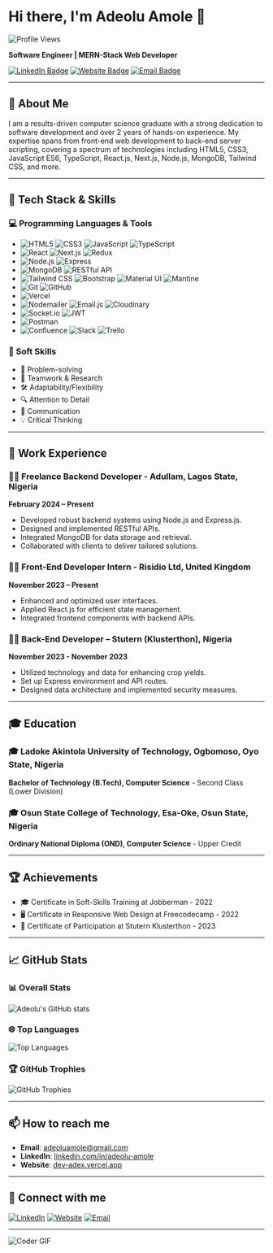 # Hi there, I'm Adeolu Amole 👋

![Profile Views](https://komarev.com/ghpvc/?username=AdeAdex&style=flat-square&color=blue)

**Software Engineer | MERN-Stack Web Developer**

[![LinkedIn Badge](https://img.shields.io/badge/-LinkedIn-blue?style=flat-square&logo=LinkedIn&logoColor=white&link=https://www.linkedin.com/in/adeolu-amole)](https://www.linkedin.com/in/adeolu-amole)
[![Website Badge](https://img.shields.io/badge/Website-Dev%20Adex-brightgreen)](https://dev-adex.vercel.app)
[![Email Badge](https://img.shields.io/badge/Email-adeoluamole%40gmail.com-red)](mailto:adeoluamole@gmail.com)

---

## 📝 About Me

I am a results-driven computer science graduate with a strong dedication to software development and over 2 years of hands-on experience. My expertise spans from front-end web development to back-end server scripting, covering a spectrum of technologies including HTML5, CSS3, JavaScript ES6, TypeScript, React.js, Next.js, Node.js, MongoDB, Tailwind CSS, and more.

---

## 🚀 Tech Stack & Skills
### 💻 Programming Languages & Tools
- ![HTML5](https://img.shields.io/badge/-HTML5-E34F26?style=flat-square&logo=html5&logoColor=white) ![CSS3](https://img.shields.io/badge/-CSS3-1572B6?style=flat-square&logo=css3) ![JavaScript](https://img.shields.io/badge/-JavaScript-F7DF1E?style=flat-square&logo=javascript&logoColor=black) ![TypeScript](https://img.shields.io/badge/-TypeScript-007ACC?style=flat-square&logo=typescript)
- ![React](https://img.shields.io/badge/-React-61DAFB?style=flat-square&logo=react&logoColor=black) ![Next.js](https://img.shields.io/badge/-Next.js-000000?style=flat-square&logo=next.js) ![Redux](https://img.shields.io/badge/-Redux-764ABC?style=flat-square&logo=redux&logoColor=white)
- ![Node.js](https://img.shields.io/badge/-Node.js-339933?style=flat-square&logo=node.js&logoColor=white) ![Express](https://img.shields.io/badge/-Express-000000?style=flat-square&logo=express)
- ![MongoDB](https://img.shields.io/badge/-MongoDB-47A248?style=flat-square&logo=mongodb&logoColor=white) ![RESTful API](https://img.shields.io/badge/-RESTful%20API-000000?style=flat-square&logo=json&logoColor=white)
- ![Tailwind CSS](https://img.shields.io/badge/-Tailwind%20CSS-38B2AC?style=flat-square&logo=tailwind-css&logoColor=white) ![Bootstrap](https://img.shields.io/badge/-Bootstrap-563D7C?style=flat-square&logo=bootstrap) ![Material UI](https://img.shields.io/badge/-Material%20UI-0081CB?style=flat-square&logo=material-ui&logoColor=white) ![Mantine](https://img.shields.io/badge/-Mantine-02B3E4?style=flat-square&logo=mantine&logoColor=white)
- ![Git](https://img.shields.io/badge/-Git-F05032?style=flat-square&logo=git&logoColor=white) ![GitHub](https://img.shields.io/badge/-GitHub-181717?style=flat-square&logo=github)
- ![Vercel](https://img.shields.io/badge/-Vercel-000000?style=flat-square&logo=vercel&logoColor=white)
- ![Nodemailer](https://img.shields.io/badge/-Nodemailer-339933?style=flat-square&logo=node.js&logoColor=white) ![Email.js](https://img.shields.io/badge/-Email.js-F05032?style=flat-square&logo=email&logoColor=white) ![Cloudinary](https://img.shields.io/badge/-Cloudinary-3448C5?style=flat-square&logo=cloudinary&logoColor=white)
- ![Socket.io](https://img.shields.io/badge/-Socket.io-010101?style=flat-square&logo=socket.io&logoColor=white) ![JWT](https://img.shields.io/badge/-JWT-000000?style=flat-square&logo=json-web-tokens&logoColor=white)
- ![Postman](https://img.shields.io/badge/-Postman-FF6C37?style=flat-square&logo=postman&logoColor=white)
- ![Confluence](https://img.shields.io/badge/-Confluence-172B4D?style=flat-square&logo=confluence&logoColor=white) ![Slack](https://img.shields.io/badge/-Slack-4A154B?style=flat-square&logo=slack&logoColor=white) ![Trello](https://img.shields.io/badge/-Trello-0052CC?style=flat-square&logo=trello&logoColor=white)
 

### 💪 Soft Skills
- 🧠 Problem-solving
- 🤝 Teamwork & Research
- 🛠 Adaptability/Flexibility
- 🔍 Attention to Detail
- 💬 Communication
- 💡 Critical Thinking

---

## 💼 Work Experience

### 🧑‍💻 Freelance Backend Developer - Adullam, Lagos State, Nigeria
**February 2024 – Present**
- Developed robust backend systems using Node.js and Express.js.
- Designed and implemented RESTful APIs.
- Integrated MongoDB for data storage and retrieval.
- Collaborated with clients to deliver tailored solutions.

### 🧑‍💻 Front-End Developer Intern - Risidio Ltd, United Kingdom
**November 2023 – Present**
- Enhanced and optimized user interfaces.
- Applied React.js for efficient state management.
- Integrated frontend components with backend APIs.

### 🧑‍💻 Back-End Developer – Stutern (Klusterthon), Nigeria
**November 2023 - November 2023**
- Utilized technology and data for enhancing crop yields.
- Set up Express environment and API routes.
- Designed data architecture and implemented security measures.

---

## 🎓 Education

### 🎓 Ladoke Akintola University of Technology, Ogbomoso, Oyo State, Nigeria
**Bachelor of Technology (B.Tech), Computer Science** - Second Class (Lower Division)

### 🎓 Osun State College of Technology, Esa-Oke, Osun State, Nigeria
**Ordinary National Diploma (OND), Computer Science** - Upper Credit

---

## 🏆 Achievements

- 🎓 Certificate in Soft-Skills Training at Jobberman - 2022
- 🖥️ Certificate in Responsive Web Design at Freecodecamp - 2022
- 🏅 Certificate of Participation at Stutern Klusterthon - 2023

---

## 📈 GitHub Stats

### 📊 Overall Stats
![Adeolu's GitHub stats](https://github-readme-stats.vercel.app/api?username=AdeAdex&show_icons=true&theme=radical)

### 🌐 Top Languages
![Top Languages](https://github-readme-stats.vercel.app/api/top-langs/?username=AdeAdex&layout=compact&theme=radical)

### 🏆 GitHub Trophies
![GitHub Trophies](https://github-profile-trophy.vercel.app/?username=AdeAdex&theme=radical)

---

## 📫 How to reach me

- **Email**: [adeoluamole@gmail.com](mailto:adeoluamole@gmail.com)
- **LinkedIn**: [linkedin.com/in/adeolu-amole](https://www.linkedin.com/in/adeolu-amole)
- **Website**: [dev-adex.vercel.app](https://dev-adex.vercel.app)

---

## 🔗 Connect with me

[![LinkedIn](https://img.shields.io/badge/LinkedIn-Adeolu%20Amole-blue?style=flat-square&logo=linkedin)](https://www.linkedin.com/in/adeolu-amole)
[![Website](https://img.shields.io/badge/Website-Dev%20Adex-brightgreen?style=flat-square&logo=google-chrome)](https://dev-adex.vercel.app)
[![Email](https://img.shields.io/badge/Email-adeoluamole%40gmail.com-red?style=flat-square&logo=gmail)](mailto:adeoluamole@gmail.com)

---

![Coder GIF](https://media.giphy.com/media/M9gbBd9nbDrOTu1Mqx/giphy.gif)
